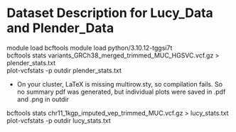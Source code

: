 # Dataset Description for Lucy_Data and Plender_Data

module load bcftools
module load python/3.10.12-tggsi7t  
bcftools stats variants_GRCh38_merged_trimmed_MUC_HGSVC.vcf.gz > plender_stats.txt  
plot-vcfstats -p outdir plender_stats.txt  
- On your cluster, LaTeX is missing multirow.sty, so compilation fails. So no summary pdf was generated, but individual plots were saved in .pdf and .png in outdir

bcftools stats chr11_1kgp_imputed_vep_trimmed_MUC.vcf.gz > lucy_stats.txt  
plot-vcfstats -p outdir lucy_stats.txt  
